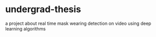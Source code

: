 # undergrad-thesis
a project about real time mask wearing detection on video using deep learning algorithms
